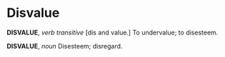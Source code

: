 # Disvalue

**DISVALUE**, _verb transitive_ \[dis and value.\] To undervalue; to disesteem.

**DISVALUE**, _noun_ Disesteem; disregard.